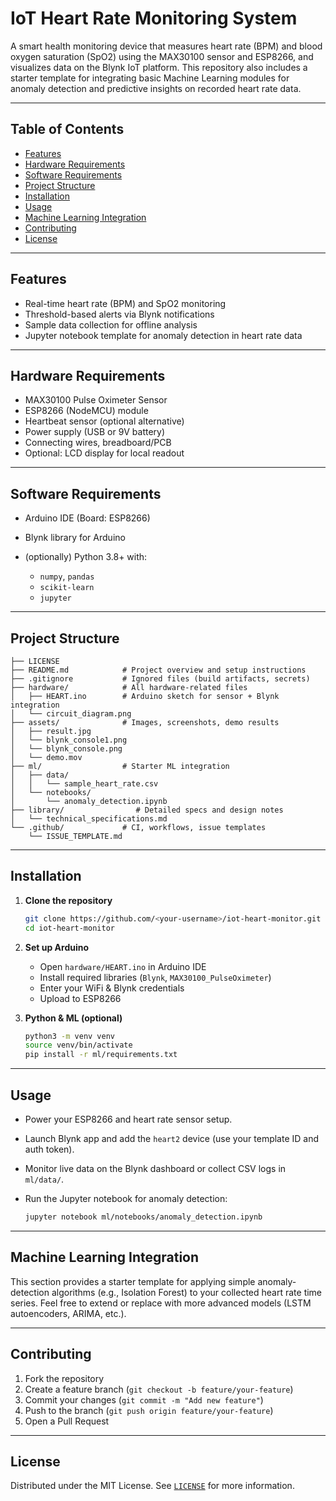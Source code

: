 # IoT Heart Rate Monitoring System

A smart health monitoring device that measures heart rate (BPM) and blood oxygen saturation (SpO2) using the MAX30100 sensor and ESP8266, and visualizes data on the Blynk IoT platform. This repository also includes a starter template for integrating basic Machine Learning modules for anomaly detection and predictive insights on recorded heart rate data.

---

## Table of Contents

* [Features](#features)
* [Hardware Requirements](#hardware-requirements)
* [Software Requirements](#software-requirements)
* [Project Structure](#project-structure)
* [Installation](#installation)
* [Usage](#usage)
* [Machine Learning Integration](#machine-learning-integration)
* [Contributing](#contributing)
* [License](#license)

---

## Features

* Real-time heart rate (BPM) and SpO2 monitoring
* Threshold-based alerts via Blynk notifications
* Sample data collection for offline analysis
* Jupyter notebook template for anomaly detection in heart rate data

---

## Hardware Requirements

* MAX30100 Pulse Oximeter Sensor
* ESP8266 (NodeMCU) module
* Heartbeat sensor (optional alternative)
* Power supply (USB or 9V battery)
* Connecting wires, breadboard/PCB
* Optional: LCD display for local readout

---

## Software Requirements

* Arduino IDE (Board: ESP8266)
* Blynk library for Arduino
* (optionally) Python 3.8+ with:

  * `numpy`, `pandas`
  * `scikit-learn`
  * `jupyter`

---

## Project Structure

```
├── LICENSE
├── README.md            # Project overview and setup instructions
├── .gitignore           # Ignored files (build artifacts, secrets)
├── hardware/            # All hardware-related files
│   ├── HEART.ino        # Arduino sketch for sensor + Blynk integration
│   └── circuit_diagram.png
├── assets/              # Images, screenshots, demo results
│   ├── result.jpg
│   └── blynk_console1.png
│   └── blynk_console.png
│   └── demo.mov
├── ml/                  # Starter ML integration
│   ├── data/
│   │   └── sample_heart_rate.csv
│   └── notebooks/
│       └── anomaly_detection.ipynb
├── library/                # Detailed specs and design notes
│   └── technical_specifications.md
└── .github/             # CI, workflows, issue templates
    └── ISSUE_TEMPLATE.md
```

---

## Installation

1. **Clone the repository**

   ```bash
   git clone https://github.com/<your-username>/iot-heart-monitor.git
   cd iot-heart-monitor
   ```

2. **Set up Arduino**

   * Open `hardware/HEART.ino` in Arduino IDE
   * Install required libraries (`Blynk`, `MAX30100_PulseOximeter`)
   * Enter your WiFi & Blynk credentials
   * Upload to ESP8266

3. **Python & ML (optional)**

   ```bash
   python3 -m venv venv
   source venv/bin/activate
   pip install -r ml/requirements.txt
   ```

---

## Usage

* Power your ESP8266 and heart rate sensor setup.
* Launch Blynk app and add the `heart2` device (use your template ID and auth token).
* Monitor live data on the Blynk dashboard or collect CSV logs in `ml/data/`.
* Run the Jupyter notebook for anomaly detection:

  ```bash
  jupyter notebook ml/notebooks/anomaly_detection.ipynb
  ```

---

## Machine Learning Integration

This section provides a starter template for applying simple anomaly-detection algorithms (e.g., Isolation Forest) to your collected heart rate time series. Feel free to extend or replace with more advanced models (LSTM autoencoders, ARIMA, etc.).

---

## Contributing

1. Fork the repository
2. Create a feature branch (`git checkout -b feature/your-feature`)
3. Commit your changes (`git commit -m "Add new feature"`)
4. Push to the branch (`git push origin feature/your-feature`)
5. Open a Pull Request

---

## License

Distributed under the MIT License. See [`LICENSE`](./LICENSE) for more information.
